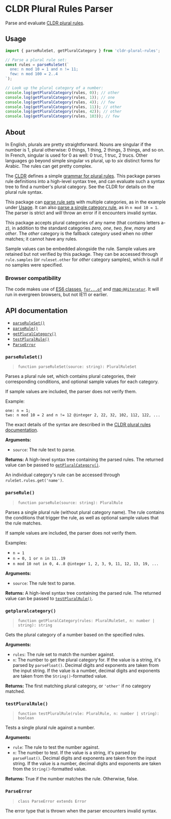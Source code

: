 # CLDR Plural Rules Parser

Parse and evaluate [CLDR plural rules][cldr-plural-rules].

## Usage

```js
import { parseRuleSet, getPluralCategory } from 'cldr-plural-rules';

// Parse a plural rule set:
const rules = parseRuleSet(`
  one: n mod 10 = 1 and n != 11;
  few: n mod 100 = 2..4
`);

// Look up the plural category of a number:
console.log(getPluralCategory(rules, 0)); // other
console.log(getPluralCategory(rules, 1)); // one
console.log(getPluralCategory(rules, 4)); // few
console.log(getPluralCategory(rules, 11)); // other
console.log(getPluralCategory(rules, 42)); // other
console.log(getPluralCategory(rules, 103)); // few
```

## About

In English, plurals are pretty straightforward. Nouns are singular if the number is 1, plural otherwise: 0 things, 1 thing, 2 things, 3 things, and so on. In French, singular is used for 0 as well: 0 truc, 1 truc, 2 trucs. Other languages go beyond simple singular vs plural, up to _six_ distinct forms for Arabic. The rules can get pretty complex.

The [CLDR][] defines a simple [grammar for plural rules][cldr-plural-rules]. This package parses rule definitions into a high-level syntax tree, and can evaluate such a syntax tree to find a number's plural category. See the CLDR for details on the plural rule syntax.

This package can [parse rule sets](#parseruleset) with multiple categories, as in the example under [Usage](#usage). It can also [parse a single category rule](#parserule), as in `n mod 10 = 1`. The parser is strict and *will* throw an error if it encounters invalid syntax.

This package accepts plural categories of any name (that contains letters a-z), in addition to the standard categories *zero*, *one*, *two*, *few*, *many* and *other*. The *other* category is the fallback category used when no other matches; it cannot have any rules.

Sample values can be embedded alongside the rule. Sample values are retained but not verified by this package. They can be accessed through `rule.samples` (or `ruleset.other` for *other* category samples), which is null if no samples were specified.

### Browser compatibility

The code makes use of [ES6 classes][caniuse-es6-class], [`for...of`][caniuse-for-of] and [map `@@iterator`][caniuse-map-iterator]. It will run in evergreen browsers, but not IE11 or earlier.

## API documentation

* [`parseRuleSet()`](#parseruleset)
* [`parseRule()`](#parserule)
* [`getPluralCategory()`](#getpluralcategory)
* [`testPluralRule()`](#testpluralrule)
* [`ParseError`](#parseerror)

### `parseRuleSet()`

> `function parseRuleSet(source: string): PluralRuleSet`

Parses a plural rule set, which contains plural categories, their corresponding conditions, and optional sample values for each category.

If sample values are included, the parser does not verify them.

Example:

```
one: n = 1;
two: n mod 10 = 2 and n != 12 @integer 2, 22, 32, 102, 112, 122, ...
```

The exact details of the syntax are described in the [CLDR plural rules documentation][cldr-plural-rules].

**Arguments:**

* `source`: The rule text to parse.

**Returns:** A high-level syntax tree containing the parsed rules. The returned value can be passed to [`getPluralCategory()`](#getpluralcategory).

An individual category's rule can be accessed through `ruleSet.rules.get('name')`.

### `parseRule()`

> `function parseRule(source: string): PluralRule`

Parses a single plural rule (without plural category name). The rule contains the conditions that trigger the rule, as well as optional sample values that the rule matches.

If sample values are included, the parser does not verify them.

Examples:

* `n = 1`
* `n = 0, 1 or n in 11..19`
* `n mod 10 not in 0, 4..8 @integer 1, 2, 3, 9, 11, 12, 13, 19, ...`

**Arguments:**

* `source`: The rule text to parse.

**Returns:** A high-level syntax tree containing the parsed rule. The returned value can be passed to [`testPluralRule()`](#testpluralrule).

### `getpluralcategory()`

> `function getPluralCategory(rules: PluralRuleSet, n: number | string): string`

Gets the plural category of a number based on the specified rules.

**Arguments:**

* `rules`: The rule set to match the number against.
* `n`: The number to get the plural category for. If the value is a string, it's parsed by `parseFloat()`. Decimal digits and exponents are taken from the input string. If the value is a number, decimal digits and exponents are taken from the `String()`-formatted value.

**Returns:** The first matching plural category, or `'other'` if no category matched.

### `testPluralRule()`

> `function testPluralRule(rule: PluralRule, n: number | string): boolean`

Tests a single plural rule against a number.

**Arguments:**

* `rule`: The rule to test the number against.
* `n`: The number to test. If the value is a string, it's parsed by `parseFloat()`. Decimal digits and exponents are taken from the input string. If the value is a number, decimal digits and exponents are taken from the `String()`-formatted value.

**Returns:** True if the number matches the rule. Otherwise, false.

### `ParseError`

> `class ParseError extends Error`

The error type that is thrown when the parser encounters invalid syntax.

[cldr]: http://cldr.unicode.org/
[cldr-plural-rules]: https://unicode.org/reports/tr35/tr35-numbers.html#Language_Plural_Rules
[caniuse-es6-class]: https://caniuse.com/es6-class
[caniuse-for-of]: https://caniuse.com/mdn-javascript_statements_for_of
[caniuse-map-iterator]: https://caniuse.com/mdn-javascript_builtins_map_--iterator
